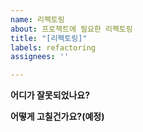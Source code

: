 ```yaml
---
name: 리펙토링
about: 프로젝트에 필요한 리펙토링
title: "[리펙토링]"
labels: refactoring
assignees: ''

---
```


**어디가 잘못되었나요?**

**어떻게 고칠건가요?(예정)**
